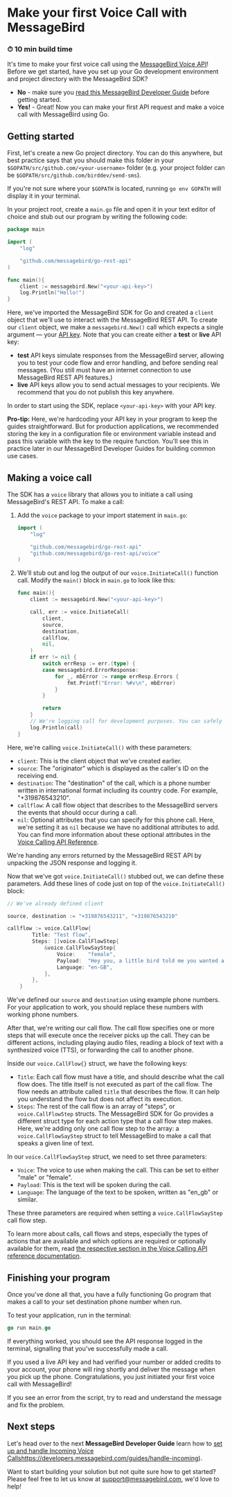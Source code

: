 # Make your first Voice Call with MessageBird
### ⏱ 10 min build time

It's time to make your first voice call using the [MessageBird Voice
API](https://developers.messagebird.com/docs/voice-calling)! Before we
get started, have you set up your Go development environment and
project directory with the MessageBird SDK? 

- **No** - make sure you [read this MessageBird Developer Guide](https://developers.messagebird.com/guides/setup-local-dev-environment) before getting started. 
- **Yes!** - Great! Now you can make your first API request and make a voice call with MessageBird using Go.

## Getting started

First, let's create a new Go project directory. You can do this anywhere, but best practice says that you should make this folder in your `$GOPATH/src/github.com/<your-username>` folder (e.g. your project folder can be `$GOPATH/src/github.com/birddev/send-sms`).

If you're not sure where your `$GOPATH` is located, running `go env GOPATH` will display it in your terminal.

In your project root, create a `main.go` file and open it in your text editor of choice and stub out our program by writing the following code:

````go
package main

import (
    "log"

    "github.com/messagebird/go-rest-api"
)

func main(){
    client := messagebird.New("<your-api-key>")
    log.Println("Hello!")
}
````

Here, we've imported the MessageBird SDK for Go and created a `client` object 
that we'll use to interact with the MessageBird REST API. To create our `client`
object, we make a `messagebird.New()` call which expects a single argument — your [API key](https://dashboard.messagebird.com/en/developers/access). Note that you can create either a **test** or **live** API key:

- **test** API keys simulate responses from the MessageBird server, allowing you to test your code flow and error handling, and before sending real messages. (You still must have an internet connection to use MessageBird REST API features.)
- **live** API keys allow you to send actual messages to your recipients. We recommend that you do not publish this key anywhere.

In order to start using the SDK, replace `<your-api-key>` with your API
key. 

**Pro-tip:** Here, we're hardcoding your API key in your program to keep the guides straightforward. But for production applications, we recommended storing
the key in a configuration file or environment variable instead and pass
this variable with the key to the require function. You'll see this in
practice later in our MessageBird Developer Guides for building common
use cases.

## Making a voice call

The SDK has a `voice` library that allows you to initiate a call using MessageBird's REST API. To make a call:

1. Add the `voice` package to your import statement in `main.go`:

    ````go
    import (
        "log"

        "github.com/messagebird/go-rest-api"
        "github.com/messagebird/go-rest-api/voice"
    )
    ````

2. We'll stub out and log the output of our `voice.InitiateCall()` function call. Modify the `main()` block in `main.go` to look like this:

    ````go
    func main(){
        client := messagebird.New("<your-api-key>")

        call, err := voice.InitiateCall(
            client,
            source,
            destination,
            callflow,
            nil,
        )
        if err != nil {
            switch errResp := err.(type) {
            case messagebird.ErrorResponse:
                for _, mbError := range errResp.Errors {
                    fmt.Printf("Error: %#v\n", mbError)
                }
            }

            return
        }
        // We're logging call for development purposes. You can safely discard this variable in production.
        log.Println(call)
    }
    ````

Here, we're calling `voice.InitiateCall()` with these parameters:

- `client`: This is the client object that we've created earlier.
- `source`: The "originator" which is displayed as the caller's ID on the receiving end.
- `destination`: The "destination" of the call, which is a phone number written in international format including its country code. For example, "+319876543210".
- `callflow`: A call flow object that describes to the MessageBird servers the events that should occur during a call.
- `nil`: Optional attributes that you can specify for this phone call. Here, we're setting it as `nil` because we have no additional attributes to add. You can find more information about these optional attributes in the [Voice Calling API Reference](https://developers.messagebird.com/docs/voice-calling#calls).

We're handing any errors returned by the MessageBird REST API by unpacking the JSON response and logging it.

Now that we've got `voice.InitiateCall()` stubbed out, we can define these parameters. Add these lines of code just on top of the `voice.InitiateCall()` block:

````go
// We've already defined client

source, destination := "+319876543211", "+319876543210"

callflow := voice.CallFlow{
        Title: "Test flow",
        Steps: []voice.CallFlowStep{
            &voice.CallFlowSayStep{
                Voice:    "female",
                Payload:  "Hey you, a little bird told me you wanted a call!",
                Language: "en-GB",
            },
        },
    }
````

We've defined our `source` and `destination` using example phone numbers. For your application to work, you should replace these numbers with working phone numbers.

After that, we're writing our call flow. The call flow
specifies one or more steps that will execute once the receiver picks up
the call. They can be different actions, including playing audio
files, reading a block of text with a synthesized voice (TTS), or
forwarding the call to another phone.

Inside our `voice.CallFlow{}` struct, we have the following keys:

- `Title`: Each call flow must have a title, and should describe what the call flow does. The title itself is not executed as part of the call flow.
The flow needs an attribute called `title` that describes the flow. It
can help you understand the flow but does not affect its execution.
- `Steps`: The rest of the call flow is an array of "steps", or `voice.CallFlowStep` structs. The MessageBird SDK for Go provides a different struct type for each action type that a call flow step makes. Here, we're adding only one call flow step to the array: a `voice.CallFlowSayStep` struct to tell MessageBird to make a call that speaks a given line of text.

In our `voice.CallFlowSayStep` struct, we need to set three parameters:

- `Voice`: The voice to use when making the call. This can be set to either "male" or "female".
- `Payload`: This is the text will be spoken during the call.
- `Language`: The language of the text to be spoken, written as "en_gb" or similar.

These three parameters are required when setting a `voice.CallFlowSayStep` call flow step.

To learn more about calls, call flows and steps, especially the types of
actions that are available and which options are required or optionally
available for them, read [the respective section in the Voice Calling
API reference documentation](https://developers.messagebird.com/docs/voice-calling).

## Finishing your program

Once you've done all that, you have a fully functioning Go program that makes a call to your set destination phone number when run.

To test your application, run in the terminal:

````go
go run main.go
````

If everything worked, you should see the API response logged in the terminal, signalling that you've successfully made a call.

If you used a live API key and had verified your number or added credits to your account,
your phone will ring shortly and deliver the message when you pick up the phone. 
Congratulations, you just initiated your first voice call with MessageBird!

If you see an error from the script, try to read and understand the
message and fix the problem.

Next steps
----------

Let's head over to the next **MessageBird Developer Guide** learn how
to [set up and handle Incoming Voice
Calls]()<https://developers.messagebird.com/guides/handle-incoming>).

Want to start building your solution but not quite sure how to get
started? Please feel free to let us know at support@messagebird.com,
we'd love to help!
